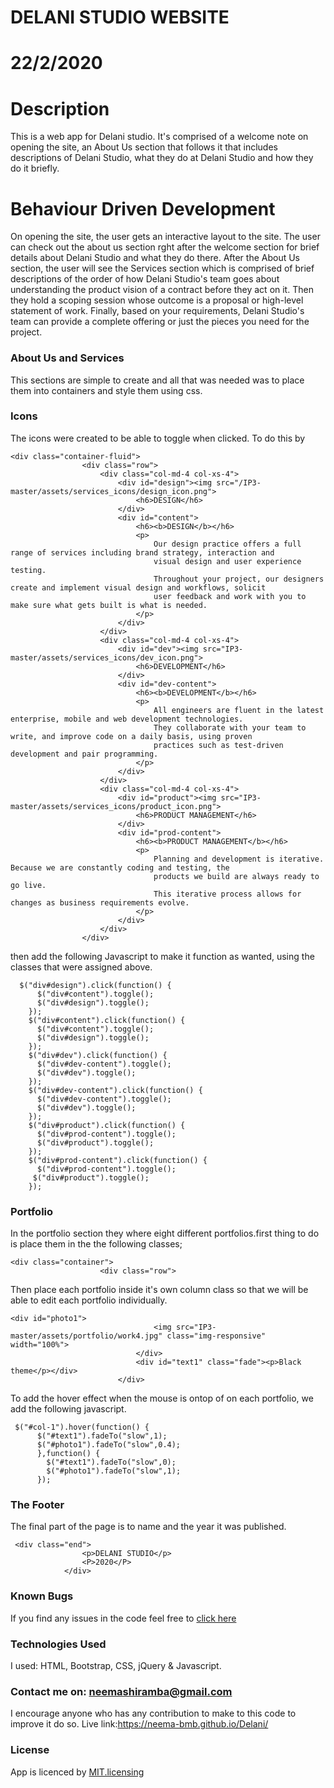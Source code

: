 # DELANI STUDIO WEBSITE

# 22/2/2020

# Description
This is a web app for  Delani studio. It's comprised of a welcome note on opening the site, an About Us section that follows it that includes descriptions of Delani Studio, what they do at Delani Studio and how they do it briefly.

# Behaviour Driven Development
On opening the site, the user gets an interactive layout to the site.
The user can check out the about us section rght after the welcome section for brief details about Delani Studio and what they do there.
After the About Us section, the user will see the Services section which is comprised of brief descriptions of the order of how Delani Studio's team goes about understanding the product vision of a contract before they act on it.
Then they hold a scoping session whose outcome is a proposal or high-level statement of work.
Finally, based on your requirements, Delani Studio's team can provide a complete offering or just the pieces you need for the project.

### About Us and Services
This sections are simple to create and all that was needed was to place them into containers and style them using css.

### Icons
The icons were created to be able to toggle when clicked. To do this by 

```
<div class="container-fluid">
                <div class="row">
                    <div class="col-md-4 col-xs-4">
                        <div id="design"><img src="/IP3-master/assets/services_icons/design_icon.png">
                            <h6>DESIGN</h6>
                        </div>
                        <div id="content">
                            <h6><b>DESIGN</b></h6>
                            <p>
                                Our design practice offers a full range of services including brand strategy, interaction and
                                visual design and user experience testing.
                                Throughout your project, our designers create and implement visual design and workflows, solicit
                                user feedback and work with you to make sure what gets built is what is needed.
                            </p>
                        </div>
                    </div>
                    <div class="col-md-4 col-xs-4">
                        <div id="dev"><img src="IP3-master/assets/services_icons/dev_icon.png">
                            <h6>DEVELOPMENT</h6>
                        </div>
                        <div id="dev-content">
                            <h6><b>DEVELOPMENT</b></h6>
                            <p>
                                All engineers are fluent in the latest enterprise, mobile and web development technologies.
                                They collaborate with your team to write, and improve code on a daily basis, using proven
                                practices such as test-driven development and pair programming.
                            </p>
                        </div>
                    </div>
                    <div class="col-md-4 col-xs-4">
                        <div id="product"><img src="IP3-master/assets/services_icons/product_icon.png">
                            <h6>PRODUCT MANAGEMENT</h6>
                        </div>
                        <div id="prod-content">
                            <h6><b>PRODUCT MANAGEMENT</b></h6>
                            <p>
                                Planning and development is iterative. Because we are constantly coding and testing, the
                                products we build are always ready to go live.
                                This iterative process allows for changes as business requirements evolve.
                            </p>
                        </div>
                    </div>
                </div>
```
then add the following Javascript to make it function as wanted, using the classes that were assigned above.

```
  $("div#design").click(function() {
      $("div#content").toggle();
      $("div#design").toggle();
    });
    $("div#content").click(function() {
      $("div#content").toggle();
      $("div#design").toggle();
    });
    $("div#dev").click(function() {
      $("div#dev-content").toggle();
      $("div#dev").toggle();
    });
    $("div#dev-content").click(function() {
      $("div#dev-content").toggle();
      $("div#dev").toggle();
    });
    $("div#product").click(function() {
      $("div#prod-content").toggle();
      $("div#product").toggle();
    });
    $("div#prod-content").click(function() {
      $("div#prod-content").toggle();
     $("div#product").toggle();
    });
```

### Portfolio
In the portfolio section they where eight different portfolios.first thing to do is place them in the the following classes;
```
<div class="container">
                    <div class="row">
```
Then place each portfolio inside it's own column class so that we will be able to edit each portfolio individually.

```
<div id="photo1">
                                <img src="IP3-master/assets/portfolio/work4.jpg" class="img-responsive" width="100%">
                            </div>
                            <div id="text1" class="fade"><p>Black theme</p></div>
                        </div>
```
To add the hover effect when the mouse is ontop of on each portfolio, we add the following javascript.

```
 $("#col-1").hover(function() {
      $("#text1").fadeTo("slow",1);
      $("#photo1").fadeTo("slow",0.4);
      },function() {
        $("#text1").fadeTo("slow",0);
        $("#photo1").fadeTo("slow",1);
      });
```

### The Footer
The final part of the page is to name and the year it was published. 
```
 <div class="end">
                <p>DELANI STUDIO</p>
                <P>2020</P>
            </div>
```
### Known Bugs
If you find any issues in the code feel free to [click here](https://neema-bmb.github.io/Delani/)

### Technologies Used
I used:
HTML, Bootstrap, CSS, jQuery & Javascript.

### Contact me on: neemashiramba@gmail.com
I encourage anyone who has any contribution to make to this code to improve it do so. 
Live link:https://neema-bmb.github.io/Delani/


### License
App is licenced by [MIT.licensing](LICENCE.txt)
